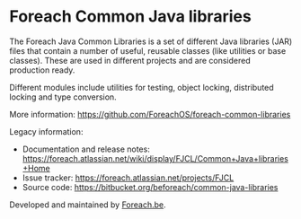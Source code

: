 Foreach Common Java libraries
=============================

The Foreach Java Common Libraries is a set of different Java libraries (JAR) files that contain
a number of useful, reusable classes (like utilities or base classes).  These are used in different projects
and are considered production ready.

Different modules include utilities for testing, object locking, distributed locking and type conversion.

More information: https://github.com/ForeachOS/foreach-common-libraries

Legacy information:

* Documentation and release notes: https://foreach.atlassian.net/wiki/display/FJCL/Common+Java+libraries+Home
* Issue tracker: https://foreach.atlassian.net/projects/FJCL
* Source code: https://bitbucket.org/beforeach/common-java-libraries

Developed and maintained by [Foreach.be](https://www.foreach.be).
